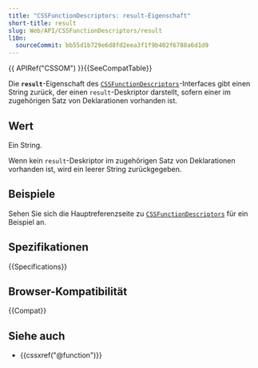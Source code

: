 ```yaml
---
title: "CSSFunctionDescriptors: result-Eigenschaft"
short-title: result
slug: Web/API/CSSFunctionDescriptors/result
l10n:
  sourceCommit: bb55d1b729e6d8fd2eea3f1f9b402f6788a6d1d9
---
```


{{ APIRef("CSSOM") }}{{SeeCompatTable}}

Die **`result`**-Eigenschaft des [`CSSFunctionDescriptors`](/de/docs/Web/API/CSSFunctionDescriptors)-Interfaces gibt einen String zurück, der einen `result`-Deskriptor darstellt, sofern einer im zugehörigen Satz von Deklarationen vorhanden ist.

## Wert

Ein String.

Wenn kein `result`-Deskriptor im zugehörigen Satz von Deklarationen vorhanden ist, wird ein leerer String zurückgegeben.

## Beispiele

Sehen Sie sich die Hauptreferenzseite zu [`CSSFunctionDescriptors`](/de/docs/Web/API/CSSFunctionDescriptors) für ein Beispiel an.

## Spezifikationen

{{Specifications}}

## Browser-Kompatibilität

{{Compat}}

## Siehe auch

- {{cssxref("@function")}}
